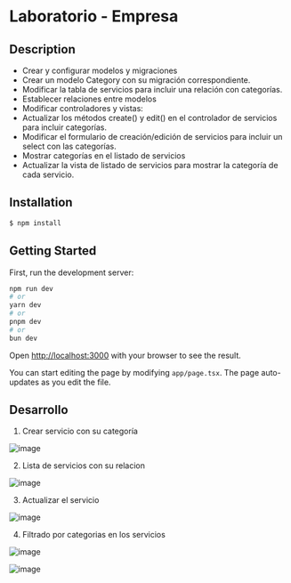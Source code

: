 # Laboratorio - Empresa

## Description

- Crear y configurar modelos y migraciones
- Crear un modelo Category con su migración correspondiente.
- Modificar la tabla de servicios para incluir una relación con categorías.
- Establecer relaciones entre modelos
- Modificar controladores y vistas:
- Actualizar los métodos create() y edit() en el controlador de servicios para incluir categorías.
- Modificar el formulario de creación/edición de servicios para incluir un select con las categorías.
- Mostrar categorías en el listado de servicios
- Actualizar la vista de listado de servicios para mostrar la categoría de cada servicio.

## Installation

```bash
$ npm install
```

## Getting Started

First, run the development server:

```bash
npm run dev
# or
yarn dev
# or
pnpm dev
# or
bun dev
```

Open [http://localhost:3000](http://localhost:3000) with your browser to see the result.

You can start editing the page by modifying `app/page.tsx`. The page auto-updates as you edit the file.

## Desarrollo

1. Crear servicio con su categoría

![image](https://github.com/user-attachments/assets/f8944fc7-1a8f-47b6-bf6b-57ddc62d82a4)

2. Lista de servicios con su relacion

![image](https://github.com/user-attachments/assets/d4243132-d7f3-4a50-a4ac-945b37eab47a)

3. Actualizar el servicio

![image](https://github.com/user-attachments/assets/023d83d6-3737-4b54-b04f-b9b8f395ad6d)

4. Filtrado por categorias en los servicios

![image](https://github.com/user-attachments/assets/67f449f0-b23a-41dd-8791-c7be37e5a6cb)

![image](https://github.com/user-attachments/assets/ebff0585-0c51-4468-af78-72583c0db2ef)


